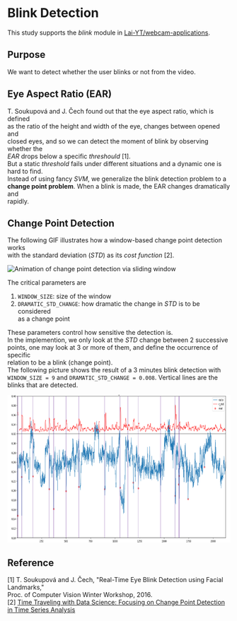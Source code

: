 # Blink Detection

This study supports the *blink* module in [Lai-YT/webcam-applications](https://github.com/Lai-YT/webcam-applications).

## Purpose

We want to detect whether the user blinks or not from the video.

## Eye Aspect Ratio (EAR)

T. Soukupová and J. Čech found out that the eye aspect ratio, which is defined \
as the ratio of the height and width of the eye, changes between opened and \
closed eyes, and so we can detect the moment of blink by observing whether the \
*EAR* drops below a specific *threshould* [1]. \
But a static *threshold* fails under different situations and a dynamic one is \
hard to find. \
Instead of using fancy *SVM*, we generalize the blink detection problem to a \
**change point problem**. When a blink is made, the EAR changes dramatically and \
rapidly.

## Change Point Detection

The following GIF illustrates how a window-based change point detection works \
with the standard deviation (*STD*) as its *cost function* [2].

![Animation of change point detection via sliding window](https://www.iese.fraunhofer.de/blog/wp-content/uploads/2021/08/illustration_of_change_point_detectopn_via_sliding-window.gif)

The critical parameters are

1. `WINDOW_SIZE`: size of the window
1. `DRAMATIC_STD_CHANGE`: how dramatic the change in *STD* is to be considered \
as a change point

These parameters control how sensitive the detection is. \
In the implemention, we only look at the *STD* change between 2 successive \
points, one may look at 3 or more of them, and define the occurrence of specific \
relation to be a blink (change point). \
The following picture shows the result of a 3 minutes blink detection with \
`WINDOW_SIZE = 9` and `DRAMATIC_STD_CHANGE = 0.008`. Vertical lines are the \
blinks that are detected.

<img src="./blink_detection_with_change_point_detection.png" alt="blink detection with change point detection" width="700" height="335">

## Reference

[1] T. Soukupová and J. Čech, "Real-Time Eye Blink Detection using Facial Landmarks," \
Proc. of Computer Vision Winter Workshop, 2016. \
[2] [Time Traveling with Data Science: Focusing on Change Point Detection in Time Series Analysis](https://www.iese.fraunhofer.de/blog/change-point-detection/)
